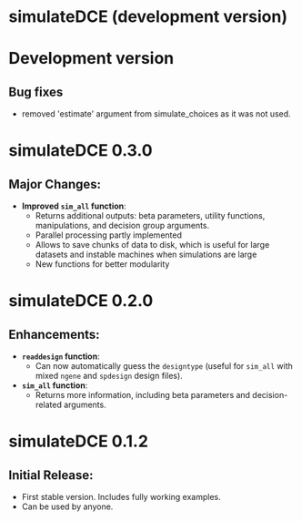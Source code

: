 # simulateDCE (development version)


# Development version

## Bug fixes
 * removed 'estimate' argument from simulate_choices as it was not used.


# simulateDCE 0.3.0

## Major Changes:
- **Improved `sim_all` function**:
  - Returns additional outputs: beta parameters, utility functions, manipulations, and decision group arguments.
  - Parallel processing partly implemented
  - Allows to save chunks of data to disk, which is useful for large datasets and instable machines when simulations are large
  - New functions for better modularity

# simulateDCE 0.2.0

## Enhancements:
- **`readdesign` function**: 
  - Can now automatically guess the `designtype` (useful for `sim_all` with mixed `ngene` and `spdesign` design files).
- **`sim_all` function**: 
  - Returns more information, including beta parameters and decision-related arguments.

# simulateDCE 0.1.2

## Initial Release:
- First stable version. Includes fully working examples.
- Can be used by anyone.
